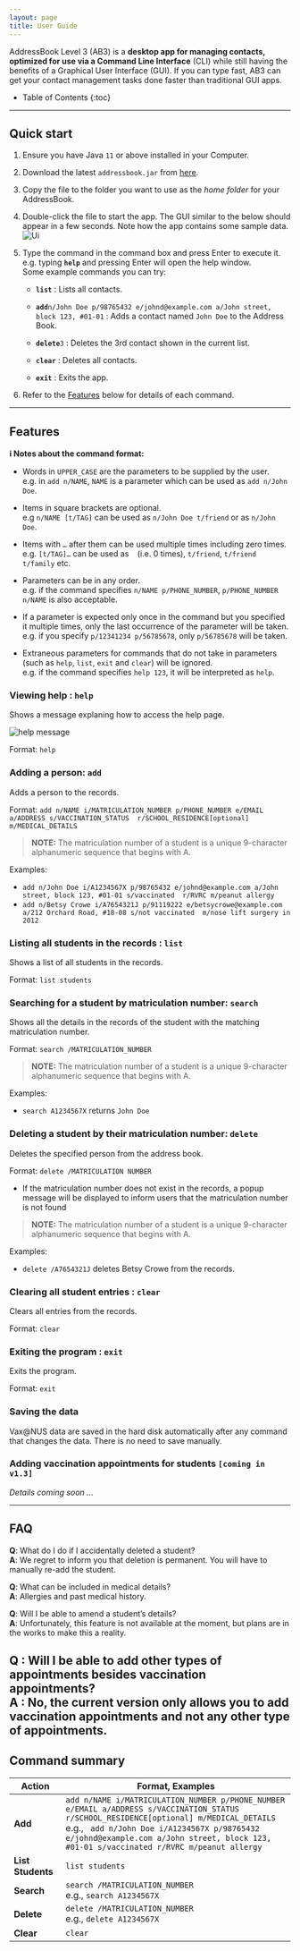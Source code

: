 ```yaml
---
layout: page
title: User Guide
---
```


AddressBook Level 3 (AB3) is a **desktop app for managing contacts, optimized for use via a Command Line Interface** (CLI) while still having the benefits of a Graphical User Interface (GUI). If you can type fast, AB3 can get your contact management tasks done faster than traditional GUI apps.

* Table of Contents
{:toc}

--------------------------------------------------------------------------------------------------------------------

## Quick start

1. Ensure you have Java `11` or above installed in your Computer.

1. Download the latest `addressbook.jar` from [here](https://github.com/se-edu/addressbook-level3/releases).

1. Copy the file to the folder you want to use as the _home folder_ for your AddressBook.

1. Double-click the file to start the app. The GUI similar to the below should appear in a few seconds. Note how the app contains some sample data.<br>
   ![Ui](images/Ui.png)

1. Type the command in the command box and press Enter to execute it. e.g. typing **`help`** and pressing Enter will open the help window.<br>
   Some example commands you can try:

   * **`list`** : Lists all contacts.

   * **`add`**`n/John Doe p/98765432 e/johnd@example.com a/John street, block 123, #01-01` : Adds a contact named `John Doe` to the Address Book.

   * **`delete`**`3` : Deletes the 3rd contact shown in the current list.

   * **`clear`** : Deletes all contacts.

   * **`exit`** : Exits the app.

1. Refer to the [Features](#features) below for details of each command.

--------------------------------------------------------------------------------------------------------------------

## Features

<div markdown="block" class="alert alert-info">

**:information_source: Notes about the command format:**<br>

* Words in `UPPER_CASE` are the parameters to be supplied by the user.<br>
  e.g. in `add n/NAME`, `NAME` is a parameter which can be used as `add n/John Doe`.

* Items in square brackets are optional.<br>
  e.g `n/NAME [t/TAG]` can be used as `n/John Doe t/friend` or as `n/John Doe`.

* Items with `…`​ after them can be used multiple times including zero times.<br>
  e.g. `[t/TAG]…​` can be used as ` ` (i.e. 0 times), `t/friend`, `t/friend t/family` etc.

* Parameters can be in any order.<br>
  e.g. if the command specifies `n/NAME p/PHONE_NUMBER`, `p/PHONE_NUMBER n/NAME` is also acceptable.

* If a parameter is expected only once in the command but you specified it multiple times, only the last occurrence of the parameter will be taken.<br>
  e.g. if you specify `p/12341234 p/56785678`, only `p/56785678` will be taken.

* Extraneous parameters for commands that do not take in parameters (such as `help`, `list`, `exit` and `clear`) will be ignored.<br>
  e.g. if the command specifies `help 123`, it will be interpreted as `help`.

</div>

### Viewing help : `help`

Shows a message explaning how to access the help page.

![help message](images/helpMessage.png)

Format: `help`


### Adding a person: `add`

Adds a person to the records.

Format: `add n/NAME i/MATRICULATION_NUMBER p/PHONE_NUMBER e/EMAIL a/ADDRESS s/VACCINATION_STATUS 
r/SCHOOL_RESIDENCE[optional] m/MEDICAL_DETAILS`

>**NOTE:** The matriculation number of a student is a unique 9-character alphanumeric sequence that begins with A.

Examples:
* `add n/John Doe i/A1234567X p/98765432 e/johnd@example.com a/John street, block 123, #01-01 s/vaccinated 
  r/RVRC m/peanut allergy`
* `add n/Betsy Crowe i/A7654321J p/91119222 e/betsycrowe@example.com a/212 Orchard Road, #18-08 s/not vaccinated 
  m/nose lift surgery in 2012`

### Listing all students in the records : `list`

Shows a list of all students in the records.

Format: `list students`

### Searching for a student by matriculation number: `search`

Shows all the details in the records of the student with the matching matriculation number.

Format: `search /MATRICULATION_NUMBER`

>**NOTE:** The matriculation number of a student is a unique 9-character alphanumeric sequence that begins with A.


Examples:
* `search A1234567X` returns `John Doe`

### Deleting a student by their matriculation number: `delete`

Deletes the specified person from the address book.

Format: `delete /MATRICULATION NUMBER`

* If the matriculation number does not exist in the records, a popup message will be displayed to inform users that 
  the matriculation number is not found

>**NOTE:** The matriculation number of a student is a unique 9-character alphanumeric sequence that begins with A.


Examples:
* `delete /A7654321J` deletes Betsy Crowe from the records.

### Clearing all student entries : `clear`

Clears all entries from the records.

Format: `clear`

### Exiting the program : `exit`

Exits the program.

Format: `exit`

### Saving the data

Vax@NUS data are saved in the hard disk automatically after any command that changes the data. There is no need to save manually.

### Adding vaccination appointments for students `[coming in v1.3]`

_Details coming soon ..._

--------------------------------------------------------------------------------------------------------------------

## FAQ

**Q**: What do I do if I accidentally deleted a student? 
<br>
**A**: We regret to inform you that deletion is permanent. You will have to manually re-add the student.

**Q**: What can be included in medical details?
<br>
**A**: Allergies and past medical history. 

**Q**: Will I be able to amend a student’s details?
<br>
**A**: Unfortunately, this feature is not available at the moment, but plans are in the works to make this a reality.

**Q** : Will I be able to add other types of appointments besides vaccination appointments?
<br>
**A** : No, the current version only allows you to add vaccination appointments and not any other type of appointments. 
--------------------------------------------------------------------------------------------------------------------

## Command summary

Action | Format, Examples
--------|------------------
**Add** | `add n/NAME i/MATRICULATION_NUMBER p/PHONE_NUMBER e/EMAIL a/ADDRESS s/VACCINATION_STATUS r/SCHOOL_RESIDENCE[optional] m/MEDICAL_DETAILS` <br> e.g., ` add n/John Doe i/A1234567X p/98765432 e/johnd@example.com a/John street, block 123, #01-01 s/vaccinated r/RVRC m/peanut allergy`
**List Students** | `list students`
**Search** | `search /MATRICULATION_NUMBER ` <br> e.g., `search A1234567X`
**Delete** | `delete /MATRICULATION_NUMBER` <br> e.g., `delete A1234567X`
**Clear** | `clear`

